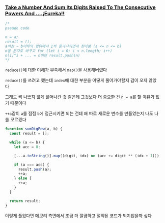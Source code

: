 ### [Take a Number And Sum Its Digits Raised To The Consecutive Powers And ....¡Eureka!!](https://www.codewars.com/kata/5626b561280a42ecc50000d1/train/javascript)

```js
/*
pseudo code

n = a;
result = [];
a이상 ~ b이하의 범위에서 1씩 증가시키면서 찾아봄 (a <= n <= b)
n을 문자로 바꾸고 for (let i = 0; i < n.length; i++)
n[i]^i + ... = n이면 result.push(n)
*/
```
`reduce()`에 대한 이해가 부족해서 `map()`을 사용해버렸다

`reduce()`를 쓰려고 했는데 `index`에 대한 부분을 어떻게 풀어가야할지 감이 오지 않았다

그래도 썩 나쁘지 않게 풀어나간 것 같은데 그것보다 더 중요한 건 `n = a`를 할 이유가 없기 때문이다

`++a`같이 `a`를 점점 `b`에 접근시키면 되는 건데 왜 따로 새로운 변수를 만들었는지 나도 나를 모르겠다

```js
function sumDigPow(a, b) {
  const result = [];

  while (a <= b) {
    let acc = 0;

    [...a.toString()].map((digit, idx) => (acc += digit ** (idx + 1)));

    if (a === acc) {
      result.push(a);
      ++a;
    } else {
      ++a;
    }
  }

  return result;
}
```
이렇게 풀었다면 메모리 측면에서 조금 더 깔끔하고 절약된 코드가 되지않을까 싶다